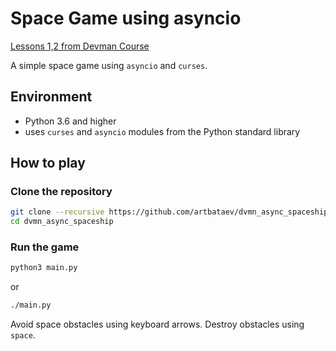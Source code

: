 # Space Game using asyncio
[Lessons 1,2 from Devman Course](https://dvmn.org/modules/async-python/)

A simple space game using `asyncio` and `curses`. 

## Environment
* Python 3.6 and higher
* uses `curses` and `asyncio` modules from the Python standard library

## How to play

### Clone the repository
```bash
git clone --recursive https://github.com/artbataev/dvmn_async_spaceship.git
cd dvmn_async_spaceship
```

### Run the game
```bash
python3 main.py
```
or
```bash
./main.py
```

Avoid space obstacles using keyboard arrows. Destroy obstacles using `space`.
